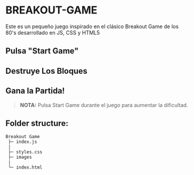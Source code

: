 # BREAKOUT-GAME

Este es un pequeño juego inspirado en el clásico Breakout Game de los 80's desarrollado en JS, CSS y HTML5

## Pulsa "Start Game"

## Destruye Los Bloques

## Gana la Partida!

> **NOTA:** Pulsa Start Game durante el juego para aumentar la dificultad.

## Folder structure:

```
Breakout Game
 ├─ index.js
 |
 ├─ styles.css
 ├─ images
 |
 └─ index.html

```
